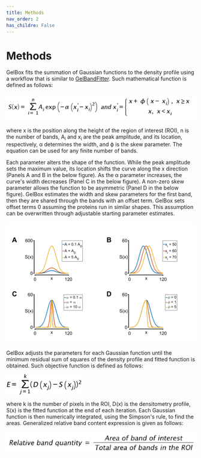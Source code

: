 ```yaml
---
title: Methods
nav_order: 2
has_childre: False
---
```


# Methods

GelBox fits the summation of Gaussian functions to the density profile using a workflow that is similar to [GelBandFitter](https://campbell-muscle-lab.github.io/GelBandFitter/). Such mathematical function is defined as follows: 

![Gaussian equation](media/gaussian_equation.png)

where x is the position along the height of the region of interest (ROI), n is the number of bands, A<sub>i</sub> and x<sub>i</sub> are the peak amplitude, and its location, respectively, α determines the width, and ϕ is the skew parameter. The equation can be used for any finite number of bands.

Each parameter alters the shape of the function. While the peak amplitude sets the maximum value, its location shifts the curve along the x direction (Panels A and B in the below figure). As the α parameter increases, the curve's width decreases (Panel C in the below figure). A non-zero skew parameter allows the function to be asymmetric (Panel D in the below figure). GelBox estimates the width and skew parameters for the first band, then they are shared through the bands with an offset term. GelBox sets offset terms 0 assuming the proteins run in similar shapes. This assumption can be overwritten through adjustable starting parameter estimates.

![Gaussian parameters](media/figure_gaussian_parameters.png)

GelBox adjusts the parameters for each Gaussian function until the minimum residual sum of squares of the density profile and fitted function is obtained. Such objective function is defined as follows:

![error_equation](media/error_equation.png)

where k is the number of pixels in the ROI, D(x) is the densitometry profile, S(x) is the fitted function at the end of each iteration. Each Gaussian function is then numerically integrated, using the Simpson's rule, to find the areas. Generalized relative band content expression is given as follows:

![relative_quantity](media/relative_quantity.png)
